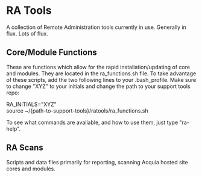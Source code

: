 RA Tools
===================
A collection of Remote Administration tools currently in use.  Generally in flux.  Lots of flux.

Core/Module Functions
--------------------
These are functions which allow for the rapid installation/updating of core and modules. They are located in the ra_functions.sh file. To take advantage of these scripts, add the two following lines to your .bash_profile. Make sure to change "XYZ" to your initials and change the path to your support tools repo:

RA_INITIALS="XYZ" <br>
source ~/{path-to-support-tools}/ratools/ra_functions.sh

To see what commands are available, and how to use them, just type "ra-help".

RA Scans
--------------------
Scripts and data files primarily for reporting, scanning Acquia hosted site cores and modules.
